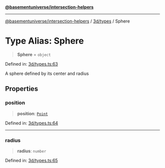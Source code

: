 [**@basementuniverse/intersection-helpers**](../../../README.md)

***

[@basementuniverse/intersection-helpers](../../../README.md) / [3d/types](../README.md) / Sphere

# Type Alias: Sphere

> **Sphere** = `object`

Defined in: [3d/types.ts:63](https://github.com/basementuniverse/intersection-helpers/blob/98a1762f467a7b92d986d7a09e3582c961f718d2/src/3d/types.ts#L63)

A sphere defined by its center and radius

## Properties

### position

> **position**: [`Point`](Point.md)

Defined in: [3d/types.ts:64](https://github.com/basementuniverse/intersection-helpers/blob/98a1762f467a7b92d986d7a09e3582c961f718d2/src/3d/types.ts#L64)

***

### radius

> **radius**: `number`

Defined in: [3d/types.ts:65](https://github.com/basementuniverse/intersection-helpers/blob/98a1762f467a7b92d986d7a09e3582c961f718d2/src/3d/types.ts#L65)
